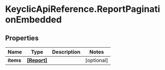 # KeyclicApiReference.ReportPaginationEmbedded

## Properties
Name | Type | Description | Notes
------------ | ------------- | ------------- | -------------
**items** | [**[Report]**](Report.md) |  | [optional] 


